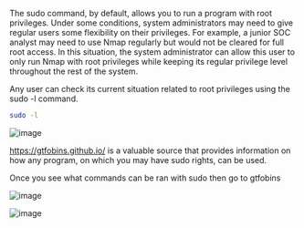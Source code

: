 The sudo command, by default, allows you to run a program with root privileges. 
Under some conditions, system administrators may need to give regular users some flexibility on their privileges.
For example, a junior SOC analyst may need to use Nmap regularly but would not be cleared for full root access.
In this situation, the system administrator can allow this user to only run Nmap with root privileges while keeping its regular privilege level throughout the rest of the system. 

Any user can check its current situation related to root privileges using the sudo -l command.

```bash
sudo -l
```
![image](https://user-images.githubusercontent.com/96658935/147517838-7a810c87-32c1-4935-8a0f-5ab955119914.png)



https://gtfobins.github.io/ is a valuable source that provides information on how any program, on which you may have sudo rights, can be used. 

Once you see what commands can be ran with sudo then go to gtfobins



![image](https://user-images.githubusercontent.com/96658935/147517927-40d7c4d7-20b8-43bf-a1ea-ca87e4ff7260.png)



![image](https://user-images.githubusercontent.com/96658935/147517899-e447a05c-4bdf-4844-aafc-8df4492c6634.png)
